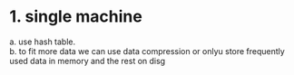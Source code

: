 # 1. single machine

a. use hash table.  
b. to fit more data we can use data compression or onlyu store frequently used data in memory and the rest on disg
